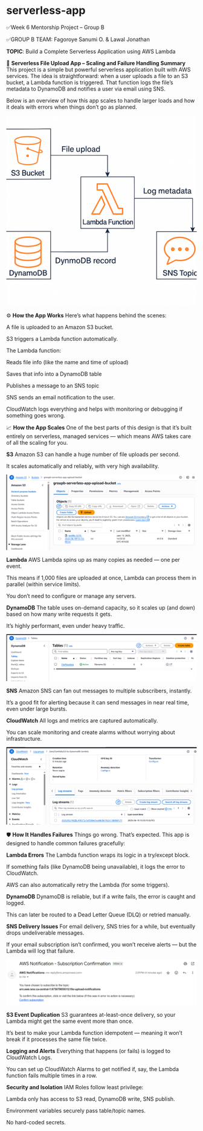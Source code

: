 # serverless-app
✅Week 6 Mentorship Project – Group B

✅GROUP B TEAM: Fagoroye Sanumi O.
                 & Lawal Jonathan
               
**TOPIC**: Build a Complete Serverless Application using AWS Lambda


📄 **Serverless File Upload App – Scaling and Failure Handling Summary**
This project is a simple but powerful serverless application built with AWS services. The idea is straightforward: when a user uploads a file to an S3 bucket, a Lambda function is triggered. That function logs the file’s metadata to DynamoDB and notifies a user via email using SNS.

Below is an overview of how this app scales to handle larger loads and how it deals with errors when things don’t go as planned.

![Architecture](<images/Image Jun 19, 2025, 03_21_17 PM.png>)

⚙️ **How the App Works**
Here’s what happens behind the scenes:

A file is uploaded to an Amazon S3 bucket.

S3 triggers a Lambda function automatically.

The Lambda function:

Reads file info (like the name and time of upload)

Saves that info into a DynamoDB table

Publishes a message to an SNS topic

SNS sends an email notification to the user.

CloudWatch logs everything and helps with monitoring or debugging if something goes wrong.

📈 **How the App Scales**
One of the best parts of this design is that it’s built entirely on serverless, managed services — which means AWS takes care of all the scaling for you.

**S3**
Amazon S3 can handle a huge number of file uploads per second.

It scales automatically and reliably, with very high availability.

![S3](<images/Screenshot 2025-06-19 143730.png>)

**Lambda**
AWS Lambda spins up as many copies as needed — one per event.

This means if 1,000 files are uploaded at once, Lambda can process them in parallel (within service limits).

You don’t need to configure or manage any servers.

**DynamoDB**
The table uses on-demand capacity, so it scales up (and down) based on how many write requests it gets.

It’s highly performant, even under heavy traffic.

![DynamoDB](<images/Screenshot 2025-06-19 143916.png>)

**SNS**
Amazon SNS can fan out messages to multiple subscribers, instantly.

It’s a good fit for alerting because it can send messages in near real time, even under large bursts.

**CloudWatch**
All logs and metrics are captured automatically.

You can scale monitoring and create alarms without worrying about infrastructure.

![Cloudwatch](<images/Screenshot 2025-06-19 144127.png>)

🛡 **How It Handles Failures**
Things go wrong. That’s expected. This app is designed to handle common failures gracefully:

**Lambda Errors**
The Lambda function wraps its logic in a try/except block.

If something fails (like DynamoDB being unavailable), it logs the error to CloudWatch.

AWS can also automatically retry the Lambda (for some triggers).

**DynamoDB**
DynamoDB is reliable, but if a write fails, the error is caught and logged.

This can later be routed to a Dead Letter Queue (DLQ) or retried manually.

**SNS Delivery Issues**
For email delivery, SNS tries for a while, but eventually drops undeliverable messages.

If your email subscription isn’t confirmed, you won’t receive alerts — but the Lambda will log that failure.

![SNS](<images/Screenshot 2025-06-19 143421.png>)

**S3 Event Duplication**
S3 guarantees at-least-once delivery, so your Lambda might get the same event more than once.

It’s best to make your Lambda function idempotent — meaning it won’t break if it processes the same file twice.

**Logging and Alerts**
Everything that happens (or fails) is logged to CloudWatch Logs.

You can set up CloudWatch Alarms to get notified if, say, the Lambda function fails multiple times in a row.

**Security and Isolation**
IAM Roles follow least privilege:

Lambda only has access to S3 read, DynamoDB write, SNS publish.

Environment variables securely pass table/topic names.

No hard-coded secrets.

